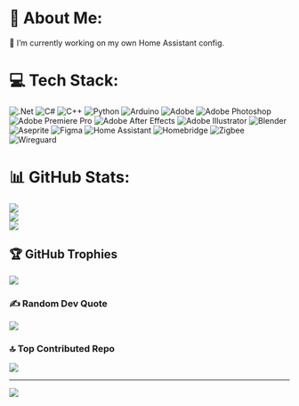 # 💫 About Me:
🔭 I’m currently working on my own Home Assistant config.


# 💻 Tech Stack:
![.Net](https://img.shields.io/badge/.NET-5C2D91?style=flat&logo=.net&logoColor=white) 
![C#](https://img.shields.io/badge/c%23-%23239120.svg?style=flat&logo=csharp&logoColor=white) 
![C++](https://img.shields.io/badge/c++-%2300599C.svg?style=flat&logo=c%2B%2B&logoColor=white) 
![Python](https://img.shields.io/badge/python-3670A0?style=flat&logo=python&logoColor=ffdd54) 
![Arduino](https://img.shields.io/badge/-Arduino-00979D?style=flat&logo=Arduino&logoColor=white) 
![Adobe](https://img.shields.io/badge/adobe-%23FF0000.svg?style=flat&logo=adobe&logoColor=white) 
![Adobe Photoshop](https://img.shields.io/badge/adobe%20photoshop-%2331A8FF.svg?style=flat&logo=adobe%20photoshop&logoColor=white) 
![Adobe Premiere Pro](https://img.shields.io/badge/Adobe%20Premiere%20Pro-9999FF.svg?style=flat&logo=Adobe%20Premiere%20Pro&logoColor=white) 
![Adobe After Effects](https://img.shields.io/badge/Adobe%20After%20Effects-9999FF.svg?style=flat&logo=Adobe%20After%20Effects&logoColor=white) 
![Adobe Illustrator](https://img.shields.io/badge/adobe%20illustrator-%23FF9A00.svg?style=flat&logo=adobe%20illustrator&logoColor=white) 
![Blender](https://img.shields.io/badge/blender-%23F5792A.svg?style=flat&logo=blender&logoColor=white) 
![Aseprite](https://img.shields.io/badge/Aseprite-FFFFFF?style=flat&logo=Aseprite&logoColor=#7D929E) 
![Figma](https://img.shields.io/badge/figma-%23F24E1E.svg?style=flat&logo=figma&logoColor=white) 
![Home Assistant](https://img.shields.io/badge/home%20assistant-%2341BDF5.svg?style=flat&logo=home-assistant&logoColor=white) 
![Homebridge](https://img.shields.io/badge/homebridge-%23491F59.svg?style=flat&logo=homebridge&logoColor=white) 
![Zigbee](https://img.shields.io/badge/zigbee-%23EB0443.svg?style=flat&logo=zigbee&logoColor=white) 
![Wireguard](https://img.shields.io/badge/wireguard-%2388171A.svg?style=flat&logo=wireguard&logoColor=white) 

# 📊 GitHub Stats:
![](https://github-readme-stats.vercel.app/api?username=MakarovIncorporated&theme=radical&hide_border=true&include_all_commits=false&count_private=false)<br/>
![](https://github-readme-streak-stats.herokuapp.com/?user=MakarovIncorporated&theme=radical&hide_border=true)<br/>
![](https://github-readme-stats.vercel.app/api/top-langs/?username=MakarovIncorporated&theme=radical&hide_border=true&include_all_commits=false&count_private=false&layout=compact)

## 🏆 GitHub Trophies
![](https://github-profile-trophy.vercel.app/?username=MakarovIncorporated&theme=radical&no-frame=false&no-bg=false&margin-w=4)

### ✍️ Random Dev Quote
![](https://quotes-github-readme.vercel.app/api?type=horizontal&theme=radical)

### 🔝 Top Contributed Repo
![](https://github-contributor-stats.vercel.app/api?username=MakarovIncorporated&limit=5&theme=dark&combine_all_yearly_contributions=true)

---
[![](https://visitcount.itsvg.in/api?id=MakarovIncorporated&icon=0&color=0)](https://visitcount.itsvg.in)

<!-- Proudly created with GPRM ( https://gprm.itsvg.in ) -->
